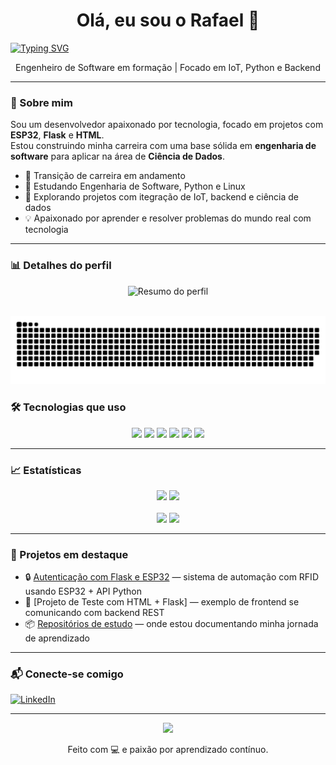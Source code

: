 <h1 align="center">Olá, eu sou o Rafael 👋</h1>

<a href="https://git.io/typing-svg"><img src="https://readme-typing-svg.demolab.com?font=Fira+Code&weight=900&size=45&pause=1000&color=FFA500&background=1992FF00&width=435&lines=Hello!+Welcome+to+my+profile.;My+name+is+Rafael+Dantas.;Feel+Free!" alt="Typing SVG" /></a>

<p align="center">
  Engenheiro de Software em formação | Focado em IoT, Python e Backend 
</p>

---

### 🚀 Sobre mim

Sou um desenvolvedor apaixonado por tecnologia, focado em projetos com **ESP32**, **Flask** e **HTML**.  
Estou construindo minha carreira com uma base sólida em **engenharia de software** para aplicar na área de **Ciência de Dados**.

- 🎯 Transição de carreira em andamento
- 🧠 Estudando Engenharia de Software, Python e Linux
- 🤖 Explorando projetos com itegração de IoT, backend e ciência de dados
- 💡 Apaixonado por aprender e resolver problemas do mundo real com tecnologia

---

### 📊 Detalhes do perfil

<p align="center">
  <img src="https://github-profile-summary-cards.vercel.app/api/cards/profile-details?username=orafaeldantas&theme=radical" alt="Resumo do perfil" />
</p>
<br>
<div align="center"> 
  <picture>
    <source media="(prefers-color-scheme: dark)" srcset="https://raw.githubusercontent.com/orafaeldantas/orafaeldantas/output/dist/dark.svg" />
    <source media="(prefers-color-scheme: light)" srcset="https://raw.githubusercontent.com/orafaeldantas/orafaeldantas/output/dist/light.svg" />
    <img alt="github contribution snake animation" src="https://raw.githubusercontent.com/orafaeldantas/orafaeldantas/output/dist/dark.svg" />
  </picture>
 </div>


### 🛠️ Tecnologias que uso

<p align="center">
  <img src="https://img.shields.io/badge/Python-3776AB?style=for-the-badge&logo=python&logoColor=white" />
  <img src="https://img.shields.io/badge/Flask-000000?style=for-the-badge&logo=flask" />
  <img src="https://img.shields.io/badge/ESP32-black?style=for-the-badge&logo=espressif" />
  <img src="https://img.shields.io/badge/HTML5-e34c26?style=for-the-badge&logo=html5&logoColor=white" />
  <img src="https://img.shields.io/badge/Linux-FCC624?style=for-the-badge&logo=linux&logoColor=black" />
  <img src="https://img.shields.io/badge/Git-F05032?style=for-the-badge&logo=git&logoColor=white" />
</p>

---

### 📈 Estatísticas

<div align="center">
  <img height="180em" src="https://github-readme-stats.vercel.app/api?username=orafaeldantas&show_icons=true&theme=radical" />
  <img height="180em" src="https://github-readme-stats.vercel.app/api/top-langs/?username=orafaeldantas&layout=compact&theme=radical" />
</div>

<br>

<div align="center">
  <img height="239em" src="https://github-profile-summary-cards.vercel.app/api/cards/repos-per-language?username=orafaeldantas&theme=radical" />
  <img height="239em" src="https://github-profile-summary-cards.vercel.app/api/cards/stats?username=orafaeldantas&theme=radical" />
</div>

---

### 📌 Projetos em destaque

- 🔒 [Autenticação com Flask e ESP32](https://github.com/orafaeldantas/automacao-rfid-esp32-pep) — sistema de automação com RFID usando ESP32 + API Python
- 🧪 [Projeto de Teste com HTML + Flask] — exemplo de frontend se comunicando com backend REST
- 📦 [Repositórios de estudo](https://github.com/orafaeldantas/curso-python) — onde estou documentando minha jornada de aprendizado

---

### 📬 Conecte-se comigo

[![LinkedIn](https://img.shields.io/badge/-LinkedIn-blue?style=flat-square&logo=linkedin)](https://www.linkedin.com/in/orafaeldantas/)

---

<p align="center">
  <img src="https://media.giphy.com/media/qgQUggAC3Pfv687qPC/giphy.gif" width="400" />
</p>

<p align="center">
  Feito com 💻 e paixão por aprendizado contínuo.
</p>
